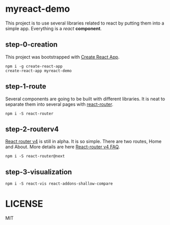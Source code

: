 # myreact-demo
This project is to use several libraries related to react by putting them into a simple app.
Everything is a _react_ **component**.

## step-0-creation 
This project was bootstrapped with [Create React App](https://github.com/facebookincubator/create-react-app).

```
npm i -g create-react-app
create-react-app myreact-demo 
```

## step-1-route
Several components are going to be built with different libraries. It is neat to separate them into several pages with [react-router](https://github.com/ReactTraining/react-router).

```
npm i -S react-router
```

## step-2-routerv4
[React router v4](https://react-router-website-uxmsaeusnn.now.sh/quick-start) is still in alpha. It is so simple. There are two routes, Home and About. 
More details are here [React-router v4 FAQ](https://github.com/ReactTraining/react-router/tree/v4).
```
npm i -S react-router@next
```

## step-3-visualization
```
npm i -S react-vis react-addons-shallow-compare
```


# LICENSE
MIT
